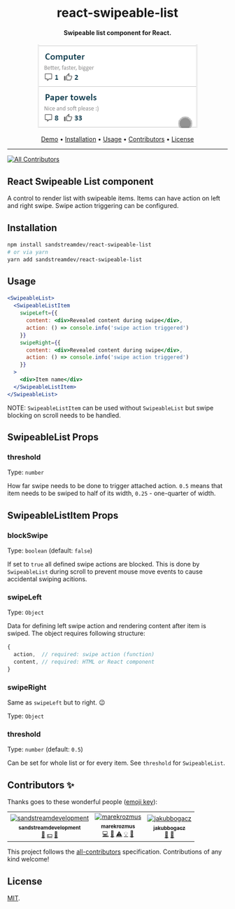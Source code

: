 <h1 align="center">react-swipeable-list</h1>
<h4 align="center" >Swipeable list component for React.</h4>
<div align="center">
  <img src="docs/example.gif"></img>
</div>

<p align="center">
  <a href="https://sandstreamdev.github.io/react-swipeable-list/">Demo</a> •
  <a href="#installation">Installation</a> •
  <a href="#usage">Usage</a> •
  <a href="#contributors-">Contributors</a> •
  <a href="#license">License</a>
</p>

<hr />

[![All Contributors](https://img.shields.io/badge/all_contributors-3-orange.svg?style=flat-square)](#contributors)

## React Swipeable List component

A control to render list with swipeable items. Items can have action on left and right swipe. Swipe action triggering can be configured.

## Installation

```bash
npm install sandstreamdev/react-swipeable-list
# or via yarn
yarn add sandstreamdev/react-swipeable-list
```

## Usage

```jsx
<SwipeableList>
  <SwipeableListItem
    swipeLeft={{
      content: <div>Revealed content during swipe</div>,
      action: () => console.info('swipe action triggered')
    }}
    swipeRight={{
      content: <div>Revealed content during swipe</div>,
      action: () => console.info('swipe action triggered')
    }}
  >
    <div>Item name</div>
  </SwipeableListItem>
</SwipeableList>
```

NOTE: `SwipeableListItem` can be used without `SwipeableList` but swipe blocking on scroll needs to be handled.

## SwipeableList Props

### threshold

Type: `number`

How far swipe needs to be done to trigger attached action. `0.5` means that item needs to be swiped to half of its width, `0.25` - one-quarter of width.

## SwipeableListItem Props

### blockSwipe

Type: `boolean` (default: `false`)

If set to `true` all defined swipe actions are blocked. This is done by `SwipeableList` during scroll to prevent mouse move events to cause accidental swiping acitions.

### swipeLeft

Type: `Object`

Data for defining left swipe action and rendering content after item is swiped. The object requires following structure:

```js
{
  action,  // required: swipe action (function)
  content, // required: HTML or React component
}
```

### swipeRight

Same as `swipeLeft` but to right. :wink:

Type: `Object`

### threshold

Type: `number` (default: `0.5`)

Can be set for whole list or for every item. See `threshold` for `SwipeableList`.

## Contributors ✨

Thanks goes to these wonderful people ([emoji key](https://allcontributors.org/docs/en/emoji-key)):

<!-- ALL-CONTRIBUTORS-LIST:START - Do not remove or modify this section -->
<!-- prettier-ignore -->
<table>
  <tr>
    <td align="center"><a href="https://github.com/sandstreamdevelopment"><img src="https://avatars2.githubusercontent.com/u/44231396?v=4" width="100px;" alt="sandstreamdevelopment"/><br /><sub><b>sandstreamdevelopment</b></sub></a><br /><a href="#business-sandstreamdevelopment" title="Business development">💼</a> <a href="#financial-sandstreamdevelopment" title="Financial">💵</a> <a href="#ideas-sandstreamdevelopment" title="Ideas, Planning, & Feedback">🤔</a></td>
    <td align="center"><a href="https://github.com/marekrozmus"><img src="https://avatars3.githubusercontent.com/u/26272040?v=4" width="100px;" alt="marekrozmus"/><br /><sub><b>marekrozmus</b></sub></a><br /><a href="https://github.com/sandstreamdev/react-swipeable-list/commits?author=marekrozmus" title="Code">💻</a> <a href="https://github.com/sandstreamdev/react-swipeable-list/commits?author=marekrozmus" title="Documentation">📖</a> <a href="https://github.com/sandstreamdev/react-swipeable-list/commits?author=marekrozmus" title="Tests">⚠️</a> <a href="#example-marekrozmus" title="Examples">💡</a> <a href="#ideas-marekrozmus" title="Ideas, Planning, & Feedback">🤔</a></td>
    <td align="center"><a href="https://github.com/jakubbogacz"><img src="https://avatars3.githubusercontent.com/u/26272028?v=4" width="100px;" alt="jakubbogacz"/><br /><sub><b>jakubbogacz</b></sub></a><br /><a href="#review-jakubbogacz" title="Reviewed Pull Requests">👀</a> <a href="#ideas-jakubbogacz" title="Ideas, Planning, & Feedback">🤔</a></td>
  </tr>
</table>

<!-- ALL-CONTRIBUTORS-LIST:END -->

This project follows the [all-contributors](https://github.com/all-contributors/all-contributors) specification. Contributions of any kind welcome!

## License

[MIT](LICENSE).
